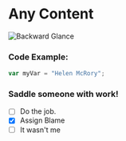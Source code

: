 # Any Content

![Backward Glance](https://i2-prod.glasgowlive.co.uk/incoming/article20436777.ece/ALTERNATES/s1200c/0_JS232849407.jpg)

### Code Example:
``` javascript
var myVar = "Helen McRory";
```

### Saddle someone with work!
- [ ] Do the job.
- [x] Assign Blame
- [ ] It wasn't me
